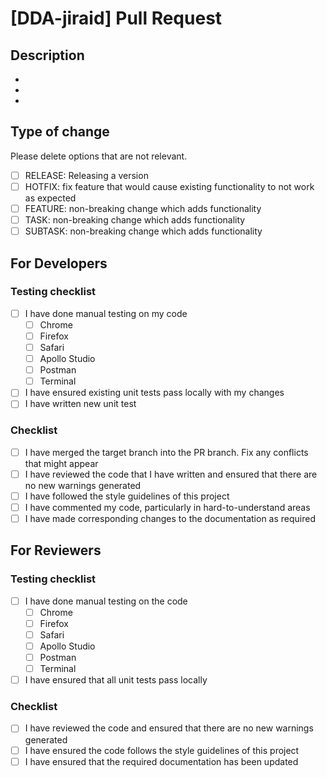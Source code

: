 # [DDA-jiraid] Pull Request

## Description

-
-
-

## Type of change

Please delete options that are not relevant.

- [ ] RELEASE: Releasing a version
- [ ] HOTFIX: fix feature that would cause existing functionality to not work as expected
- [ ] FEATURE: non-breaking change which adds functionality
- [ ] TASK: non-breaking change which adds functionality
- [ ] SUBTASK: non-breaking change which adds functionality

## For Developers

### Testing checklist

- [ ] I have done manual testing on my code
  - [ ] Chrome
  - [ ] Firefox
  - [ ] Safari
  - [ ] Apollo Studio
  - [ ] Postman
  - [ ] Terminal
- [ ] I have ensured existing unit tests pass locally with my changes
- [ ] I have written new unit test

### Checklist

- [ ] I have merged the target branch into the PR branch. Fix any conflicts that might appear
- [ ] I have reviewed the code that I have written and ensured that there are no new warnings generated
- [ ] I have followed the style guidelines of this project
- [ ] I have commented my code, particularly in hard-to-understand areas
- [ ] I have made corresponding changes to the documentation as required

## For Reviewers

### Testing checklist

- [ ] I have done manual testing on the code
  - [ ] Chrome
  - [ ] Firefox
  - [ ] Safari
  - [ ] Apollo Studio
  - [ ] Postman
  - [ ] Terminal
- [ ] I have ensured that all unit tests pass locally

### Checklist

- [ ] I have reviewed the code and ensured that there are no new warnings generated
- [ ] I have ensured the code follows the style guidelines of this project
- [ ] I have ensured that the required documentation has been updated
